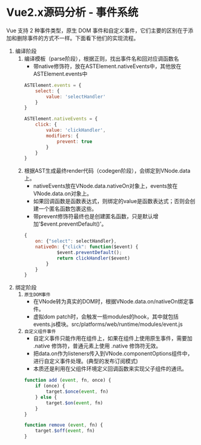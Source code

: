 # Vue2.x源码分析 - 事件系统

Vue 支持 2 种事件类型，原生 DOM 事件和自定义事件，它们主要的区别在于添加和删除事件的方式不一样。下面看下他们的实现流程。

1. 编译阶段
    1. 编译模板（parse阶段），根据正则，找出事件名和回对应调函数名
        * 带native修饰符，放在ASTElement.nativeEvents中，其他放在ASTElement.events中
        ``` js
        ASTElement.events = {
            select: {
                value: 'selectHandler'
            }
        }

        ASTElement.nativeEvents = {
            click: {
                value: 'clickHandler',
                modifiers: {
                    prevent: true
                }
            }
        }
        ```
    2. 根据AST生成最终render代码（codegen阶段），会绑定到VNode.data上。
        * nativeEvents放在VNode.data.nativeOn对象上，events放在VNode.data.on对象上。
        * 如果回调函数是函数表达式，则绑定的value是函数表达式；否则会创建一个匿名函数包裹这些。
        * 带prevent修饰符最终也是创建匿名函数，只是默认增加'$event.preventDefault()'。
        ``` js
        {
            on: {"select": selectHandler},
            nativeOn: {"click": function($event) {
                    $event.preventDefault();
                    return clickHandler($event)
                }
            }
        }
        ```
2. 绑定阶段
    1. `原生DOM事件`
        * 在VNode转为真实的DOM时，根据VNode.data.on/nativeOn绑定事件。
        * 虚拟dom patch时，会触发一些modules的hook，其中就包括events.js模块。src/platforms/web/runtime/modules/event.js
    2. `自定义组件事件`
        * 自定义事件只能作用在组件上，如果在组件上使用原生事件，需要加 .native 修饰符，普通元素上使用 .native 修饰符无效。
        * 把data.on作为listeners传入到VNode.componentOptions组件中，进行自定义事件处理。(典型的发布订阅模式)
        * 本质还是利用在父组件环境定义回调函数来实现父子组件的通讯。
        ``` js
        function add (event, fn, once) {
            if (once) {
                target.$once(event, fn)
            } else {
                target.$on(event, fn)
            }
        }

        function remove (event, fn) {
            target.$off(event, fn)
        }
        ```
